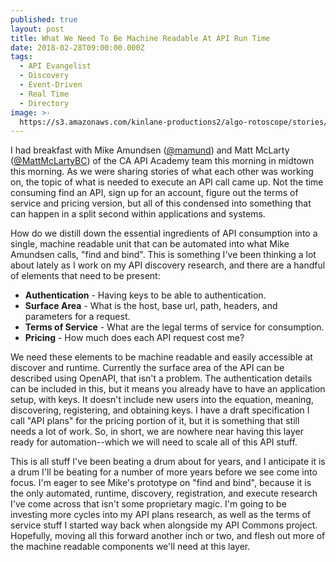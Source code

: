 ```yaml
---
published: true
layout: post
title: What We Need To Be Machine Readable At API Run Time
date: 2018-02-28T09:00:00.000Z
tags:
  - API Evangelist
  - Discovery
  - Event-Driven
  - Real Time
  - Directory
image: >-
  https://s3.amazonaws.com/kinlane-productions2/algo-rotoscope/stories/4882162452_fa3126b38d_b_spagetti_accident.jpg
---
```

<p></p>
I had breakfast with Mike Amundsen (<a href="https://twitter.com/mamund">@mamund</a>) and Matt McLarty (<a href="https://twitter.com/MattMcLartyBC">@MattMcLartyBC</a>) of the CA API Academy team this morning in midtown this morning. As we were sharing stories of what each other was working on, the topic of what is needed to execute an API call came up. Not the time consuming find an API, sign up for an account, figure out the terms of service and pricing version, but all of this condensed into something that can happen in a split second within applications and systems.

How do we distill down the essential ingredients of API consumption into a single, machine readable unit that can be automated into what Mike Amundsen calls, "find and bind". This is something I've been thinking a lot about lately as I work on my API discovery research, and there are a handful of elements that need to be present:

- **Authentication** - Having keys to be able to authentication.
- **Surface Area** - What is the host, base url, path, headers, and parameters for a request.
- **Terms of Service** - What are the legal terms of service for consumption.
- **Pricing** - How much does each API request cost me?

We need these elements to be machine readable and easily accessible at discover and runtime. Currently the surface area of the API can be described using OpenAPI, that isn't a problem. The authentication details can be included in this, but it means you already have to have an application setup, with keys. It doesn't include new users into the equation, meaning, discovering, registering, and obtaining keys. I have a draft specification I call "API plans" for the pricing portion of it, but it is something that still needs a lot of work. So, in short, we are nowhere near having this layer ready for automation--which we will need to scale all of this API stuff.

This is all stuff I've been beating a drum about for years, and I anticipate it is a drum I'll be beating for a number of more years before we see come into focus. I'm eager to see Mike's prototype on "find and bind", because it is the only automated, runtime, discovery, registration, and execute research I've come across that isn't some proprietary magic. I'm going to be investing more cycles into my API plans research, as well as the terms of service stuff I started way back when alongside my API Commons project. Hopefully, moving all this forward another inch or two, and flesh out more of the machine readable components we'll need at this layer.
